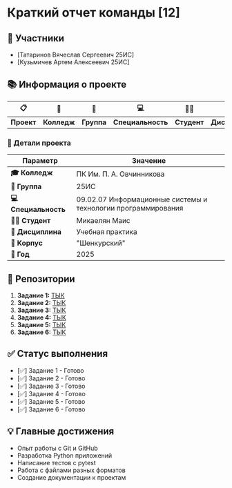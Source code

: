 # Краткий отчет команды [12]

## 👥 Участники
- [Татаринов Вячеслав Сергеевич 25ИС]
- [Кузьмичев Артем Алексеевич 25ИС]

## 📚 Информация о проекте

<div align="center">

| 📋 | 🏫 | 👥 | 💻 | 👨‍🎓 | 📖 | 🏢 |
|----|----|----|----|-----|----|----|
| **Проект** | **Колледж** | **Группа** | **Специальность** | **Студент** | **Дисциплина** | **Корпус** |

</div>

### 🎯 Детали проекта
| Параметр | Значение |
|----------|----------|
| **🎓 Колледж** | ПК Им. П. А. Овчинникова |
| **👥 Группа** | 25ИС |
| **💻 Специальность** | 09.02.07 Информационные системы и технологии программирования |
| **👨‍🎓 Студент** | Микаелян Маис |
| **📖 Дисциплина** | Учебная практика |
| **🏢 Корпус** | "Шенкурский" |
| **📅 Год** | 2025 |

## 📁 Репозитории
1. **Задание 1:** [ТЫК](https://github.com/shinsetsuwhy/allproject.git)
2. **Задание 2:** [ТЫК](https://github.com/shinsetsuwhy/allproject-1.git)
3. **Задание 3:** [ТЫК](https://github.com/shinsetsuwhy/allproject-2.git)
4. **Задание 4:** [ТЫК]()
5. **Задание 5:** [ТЫК](https://github.com/shinsetsuwhy/allproject-4.git)
6. **Задание 6:** [ТЫК](https://github.com/shinsetsuwhy/allproject-5.git)

## ✅ Статус выполнения
- [✅] Задание 1 - Готово
- [✅] Задание 2 - Готово
- [✅] Задание 3 - Готово
- [✅] Задание 4 - Готово
- [✅] Задание 5 - Готово
- [✅] Задание 6 - Готово

## 💡 Главные достижения
- Опыт работы с Git и GitHub
- Разработка Python приложений
- Написание тестов с pytest
- Работа с файлами разных форматов
- Создание документации к проектам
